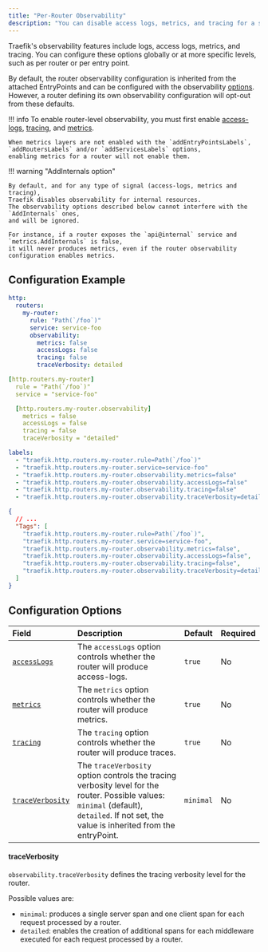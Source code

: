```yaml
---
title: "Per-Router Observability"
description: "You can disable access logs, metrics, and tracing for a specific entrypoint attached to a HTTP Router. Read the technical documentation."
---
```


Traefik's observability features include logs, access logs, metrics, and tracing. You can configure these options globally or at more specific levels, such as per router or per entry point.

By default, the router observability configuration is inherited from the attached EntryPoints and can be configured with the observability [options](../../../install-configuration/entrypoints.md#configuration-options).
However, a router defining its own observability configuration will opt-out from these defaults.

!!! info
    To enable router-level observability, you must first enable
    [access-logs](../../../install-configuration/observability/logs-and-accesslogs.md#accesslogs),
    [tracing](../../../install-configuration/observability/tracing.md),
    and [metrics](../../../install-configuration/observability/metrics.md).

    When metrics layers are not enabled with the `addEntryPointsLabels`, `addRoutersLabels` and/or `addServicesLabels` options,
    enabling metrics for a router will not enable them.

!!! warning "AddInternals option"

    By default, and for any type of signal (access-logs, metrics and tracing),
    Traefik disables observability for internal resources.
    The observability options described below cannot interfere with the `AddInternals` ones,
    and will be ignored.

    For instance, if a router exposes the `api@internal` service and `metrics.AddInternals` is false,
    it will never produces metrics, even if the router observability configuration enables metrics.

## Configuration Example

```yaml tab="Structured (YAML)"
http:
  routers:
    my-router:
      rule: "Path(`/foo`)"
      service: service-foo
      observability:
        metrics: false
        accessLogs: false
        tracing: false
        traceVerbosity: detailed
```

```yaml tab="Structured (TOML)"
[http.routers.my-router]
  rule = "Path(`/foo`)"
  service = "service-foo"

  [http.routers.my-router.observability]
    metrics = false
    accessLogs = false
    tracing = false
    traceVerbosity = "detailed"
```

```yaml tab="Labels"
labels:
  - "traefik.http.routers.my-router.rule=Path(`/foo`)"
  - "traefik.http.routers.my-router.service=service-foo"
  - "traefik.http.routers.my-router.observability.metrics=false"
  - "traefik.http.routers.my-router.observability.accessLogs=false"
  - "traefik.http.routers.my-router.observability.tracing=false"
  - "traefik.http.routers.my-router.observability.traceVerbosity=detailed"
```

```json tab="Tags"
{
  // ...
  "Tags": [
    "traefik.http.routers.my-router.rule=Path(`/foo`)",
    "traefik.http.routers.my-router.service=service-foo",
    "traefik.http.routers.my-router.observability.metrics=false",
    "traefik.http.routers.my-router.observability.accessLogs=false",
    "traefik.http.routers.my-router.observability.tracing=false",
    "traefik.http.routers.my-router.observability.traceVerbosity=detailed"
  ]
}
```

## Configuration Options

| Field            | Description                                                                                                                                                                                | Default   | Required |
|:-----------------|:-------------------------------------------------------------------------------------------------------------------------------------------------------------------------------------------|:----------|:---------|
| <a id="opt-accessLogs" href="#opt-accessLogs" title="#opt-accessLogs">`accessLogs`</a> | The `accessLogs` option controls whether the router will produce access-logs.                                                                                                              | `true`    | No       |
| <a id="opt-metrics" href="#opt-metrics" title="#opt-metrics">`metrics`</a> | The `metrics` option controls whether the router will produce metrics.                                                                                                                     | `true`    | No       |
| <a id="opt-tracing" href="#opt-tracing" title="#opt-tracing">`tracing`</a> | The `tracing` option controls whether the router will produce traces.                                                                                                                      | `true`    | No       |
| <a id="opt-traceVerbosity" href="#opt-traceVerbosity" title="#opt-traceVerbosity">`traceVerbosity`</a> | The `traceVerbosity` option controls the tracing verbosity level for the router. Possible values: `minimal` (default), `detailed`. If not set, the value is inherited from the entryPoint. | `minimal` | No       |

#### traceVerbosity

`observability.traceVerbosity` defines the tracing verbosity level for the router.

Possible values are:

- `minimal`: produces a single server span and one client span for each request processed by a router.
- `detailed`: enables the creation of additional spans for each middleware executed for each request processed by a router.
